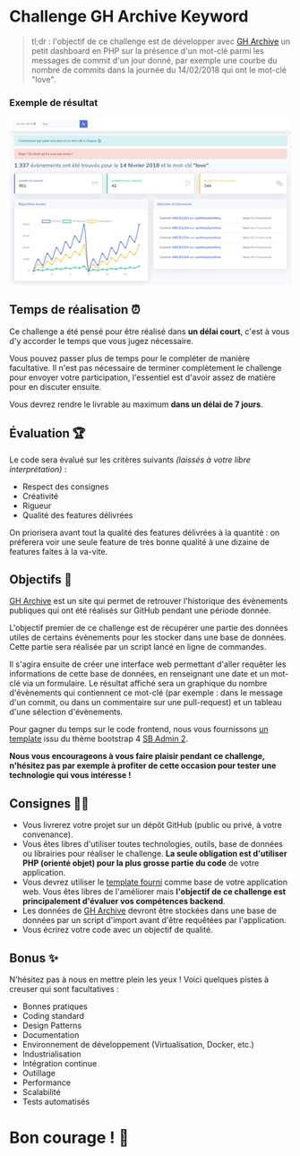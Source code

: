 # Challenge GH Archive Keyword

>  tl;dr :  l'objectif de ce challenge est de développer avec [GH Archive](https://www.gharchive.org/) un petit dashboard en PHP sur la présence d'un mot-clé parmi les messages de commit d'un jour donné, par exemple une courbe du nombre de commits dans la journée du 14/02/2018 qui ont le mot-clé "love".

### Exemple de résultat

![Capture d'écran du résultat attendu dans l'interface web](./challenge-gh-keyword.png)

## Temps de réalisation :alarm_clock:

Ce challenge a été pensé pour être réalisé dans **un délai court**, c'est à vous d'y accorder le temps que vous jugez nécessaire.

Vous pouvez passer plus de temps pour le compléter de manière facultative. Il n'est pas nécessaire de terminer complètement le challenge pour envoyer votre participation, l'essentiel est d'avoir assez de matière pour en discuter ensuite.

Vous devrez rendre le livrable au maximum **dans un délai de 7 jours**.

## Évaluation :trophy:

Le code sera évalué sur les critères suivants *(laissés à votre libre interprétation)* :

* Respect des consignes
* Créativité
* Rigueur
* Qualité des features délivrées

On priorisera avant tout la qualité des features délivrées à la quantité : on préferera voir une seule feature de très bonne qualité à une dizaine de features faites à la va-vite.

## Objectifs :rocket:

[GH Archive](https://www.gharchive.org/) est un site qui permet de retrouver l'historique des évènements publiques qui ont été réalisés sur GitHub pendant une période donnée.

L'objectif premier de ce challenge est de récupérer une partie des données utiles de certains évènements pour les stocker dans une base de données. Cette partie sera réalisée par un script lancé en ligne de commandes.

Il s'agira ensuite de créer une interface web permettant d'aller requêter les informations de cette base de données, en renseignant une date et un mot-clé via un formulaire. Le résultat affiché sera un graphique du nombre d'évènements qui contiennent ce mot-clé (par exemple : dans le message d'un commit, ou dans un commentaire sur une pull-request) et un tableau d'une sélection d'évènements.

Pour gagner du temps sur le code frontend, nous vous fournissons [un template](./template) issu du thème bootstrap 4 [SB Admin 2](https://startbootstrap.com/previews/sb-admin-2/).

**Nous vous encourageons à vous faire plaisir pendant ce challenge, n'hésitez pas par exemple à profiter de cette occasion pour tester une technologie qui vous intéresse !**

## Consignes :woman_teacher:

* Vous livrerez votre projet sur un dépôt GitHub (public ou privé, à votre convenance).
* Vous êtes libres d'utiliser toutes technologies, outils, base de données ou librairies pour réaliser le challenge. **La seule obligation est d'utiliser PHP (orienté objet) pour la plus grosse partie du code** de votre application.
* Vous devrez utiliser le [template fourni](./template) comme base de votre application web. Vous êtes libres de l'améliorer mais **l'objectif de ce challenge est principalement d'évaluer vos compétences backend**.
* Les données de [GH Archive](https://www.gharchive.org/) devront être stockées dans une base de données par un script d'import avant d'être requêtées par l'application.
* Vous écrirez votre code avec un objectif de qualité.

## Bonus :sparkles:

N'hésitez pas à nous en mettre plein les yeux ! Voici quelques pistes à creuser qui sont facultatives :

* Bonnes pratiques
* Coding standard
* Design Patterns
* Documentation
* Environnement de développement (Virtualisation, Docker, etc.)
* Industrialisation
* Intégration continue
* Outillage
* Performance
* Scalabilité
* Tests automatisés

# Bon courage ! :muscle:
